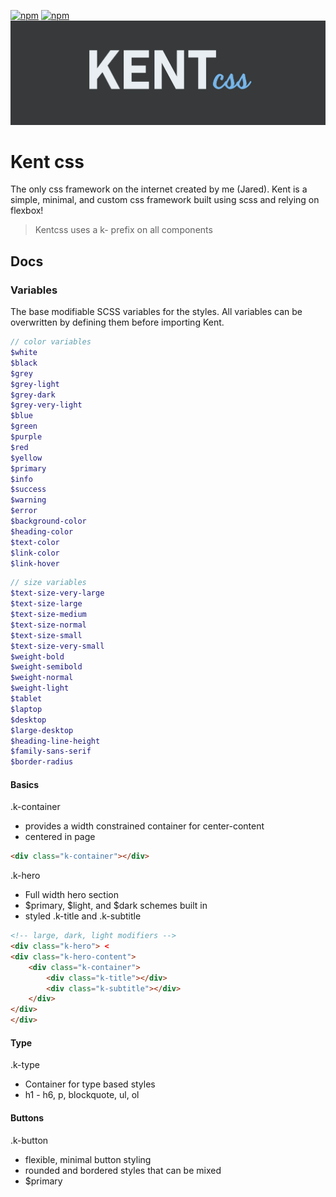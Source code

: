 [![npm](https://img.shields.io/npm/v/kent-css.svg)](https://www.npmjs.com/package/kent-css)
[![npm](https://img.shields.io/npm/dm/kent-css.svg)](https://www.npmjs.com/package/kent-css)
![KENTcss](https://raw.githubusercontent.com/Jaredk3nt/Kent/master/media/kent.png)
# Kent css
The only css framework on the internet created by me (Jared). Kent is a simple, minimal, and custom css framework built using scss and relying on flexbox!

> Kentcss uses a k- prefix on all components

## Docs
### Variables
The base modifiable SCSS variables for the styles. All variables can be overwritten by defining them before importing Kent.
``` scss
// color variables
$white
$black
$grey
$grey-light
$grey-dark
$grey-very-light
$blue
$green
$purple
$red
$yellow
$primary
$info
$success
$warning
$error
$background-color
$heading-color
$text-color
$link-color
$link-hover
```
``` scss
// size variables
$text-size-very-large
$text-size-large
$text-size-medium
$text-size-normal
$text-size-small
$text-size-very-small
$weight-bold
$weight-semibold
$weight-normal
$weight-light
$tablet
$laptop
$desktop
$large-desktop
$heading-line-height
$family-sans-serif
$border-radius
```
#### Basics
.k-container
- provides a width constrained container for center-content
- centered in page
``` html
<div class="k-container"></div>
```

.k-hero
- Full width hero section
- $primary, $light, and $dark schemes built in
- styled .k-title and .k-subtitle
``` html
<!-- large, dark, light modifiers -->
<div class="k-hero"> <
<div class="k-hero-content">
    <div class="k-container">
        <div class="k-title"></div>
        <div class="k-subtitle"></div>
    </div>
</div>
</div>
```
#### Type
.k-type
- Container for type based styles
- h1 - h6, p, blockquote, ul, ol

#### Buttons
.k-button
- flexible, minimal button styling
- rounded and bordered styles that can be mixed
- $primary
